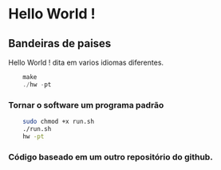 # Hello World !

## Bandeiras de paises

Hello World ! dita em varios idiomas diferentes.

```c
	make
	./hw -pt
```

### Tornar o software um programa padrão

```bash
	sudo chmod +x run.sh
	./run.sh
	hw -pt
```


### Código baseado em um outro repositório do github.
